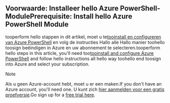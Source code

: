 ## <a name="prerequisite-install-hello-azure-powershell-module"></a><span data-ttu-id="714bf-101">Voorwaarde: Installeer hello Azure PowerShell-Module</span><span class="sxs-lookup"><span data-stu-id="714bf-101">Prerequisite: Install hello Azure PowerShell Module</span></span>

<span data-ttu-id="714bf-102">tooperform hello stappen in dit artikel, moet u te[tooinstall en configureren van Azure PowerShell](/powershell/azureps-cmdlets-docs) en volg de instructies Hallo alle Hallo manier toohello toosign beëindigen in Azure en uw abonnement te selecteren.</span><span class="sxs-lookup"><span data-stu-id="714bf-102">tooperform hello steps in this article, you'll need too[tooinstall and configure Azure PowerShell](/powershell/azureps-cmdlets-docs) and follow hello instructions all hello way toohello end toosign into Azure and select your subscription.</span></span>

> [!NOTE]
> <span data-ttu-id="714bf-103">Als u geen Azure-account hebt, moet u er een maken.</span><span class="sxs-lookup"><span data-stu-id="714bf-103">If you don't have an Azure account, you'll need one.</span></span> <span data-ttu-id="714bf-104">U kunt zich [hier aanmelden voor een gratis proefversie](../articles/active-directory/sign-up-organization.md).</span><span class="sxs-lookup"><span data-stu-id="714bf-104">Go sign up for a [free trial here](../articles/active-directory/sign-up-organization.md).</span></span>
